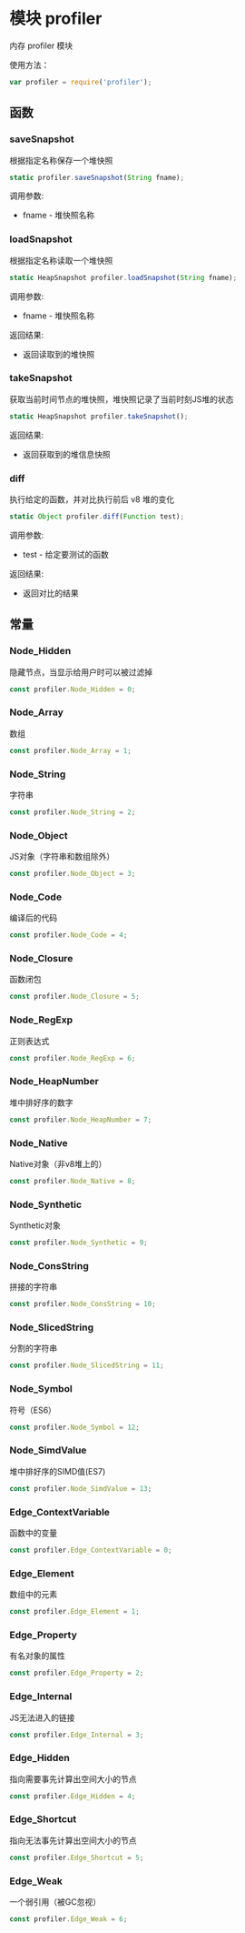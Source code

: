 # 模块 profiler
内存 profiler 模块

使用方法：
```JavaScript
var profiler = require('profiler');
```
## 函数
        
### saveSnapshot
根据指定名称保存一个堆快照
```JavaScript
static profiler.saveSnapshot(String fname);
```

调用参数:
* fname - 堆快照名称

### loadSnapshot
根据指定名称读取一个堆快照
```JavaScript
static HeapSnapshot profiler.loadSnapshot(String fname);
```

调用参数:
* fname - 堆快照名称

返回结果:
* 返回读取到的堆快照

### takeSnapshot
获取当前时间节点的堆快照，堆快照记录了当前时刻JS堆的状态
```JavaScript
static HeapSnapshot profiler.takeSnapshot();
```

返回结果:
* 返回获取到的堆信息快照

### diff
执行给定的函数，并对比执行前后 v8 堆的变化
```JavaScript
static Object profiler.diff(Function test);
```

调用参数:
* test - 给定要测试的函数

返回结果:
* 返回对比的结果

## 常量
        
### Node_Hidden
隐藏节点，当显示给用户时可以被过滤掉
```JavaScript
const profiler.Node_Hidden = 0;
```

### Node_Array
数组
```JavaScript
const profiler.Node_Array = 1;
```

### Node_String
字符串
```JavaScript
const profiler.Node_String = 2;
```

### Node_Object
JS对象（字符串和数组除外）
```JavaScript
const profiler.Node_Object = 3;
```

### Node_Code
编译后的代码
```JavaScript
const profiler.Node_Code = 4;
```

### Node_Closure
函数闭包
```JavaScript
const profiler.Node_Closure = 5;
```

### Node_RegExp
正则表达式
```JavaScript
const profiler.Node_RegExp = 6;
```

### Node_HeapNumber
堆中排好序的数字
```JavaScript
const profiler.Node_HeapNumber = 7;
```

### Node_Native
Native对象（非v8堆上的）
```JavaScript
const profiler.Node_Native = 8;
```

### Node_Synthetic
Synthetic对象
```JavaScript
const profiler.Node_Synthetic = 9;
```

### Node_ConsString
拼接的字符串
```JavaScript
const profiler.Node_ConsString = 10;
```

### Node_SlicedString
分割的字符串
```JavaScript
const profiler.Node_SlicedString = 11;
```

### Node_Symbol
符号（ES6）
```JavaScript
const profiler.Node_Symbol = 12;
```

### Node_SimdValue
堆中排好序的SIMD值(ES7)
```JavaScript
const profiler.Node_SimdValue = 13;
```

### Edge_ContextVariable
函数中的变量
```JavaScript
const profiler.Edge_ContextVariable = 0;
```

### Edge_Element
数组中的元素
```JavaScript
const profiler.Edge_Element = 1;
```

### Edge_Property
有名对象的属性
```JavaScript
const profiler.Edge_Property = 2;
```

### Edge_Internal
JS无法进入的链接
```JavaScript
const profiler.Edge_Internal = 3;
```

### Edge_Hidden
指向需要事先计算出空间大小的节点
```JavaScript
const profiler.Edge_Hidden = 4;
```

### Edge_Shortcut
指向无法事先计算出空间大小的节点
```JavaScript
const profiler.Edge_Shortcut = 5;
```

### Edge_Weak
一个弱引用（被GC忽视）
```JavaScript
const profiler.Edge_Weak = 6;
```

